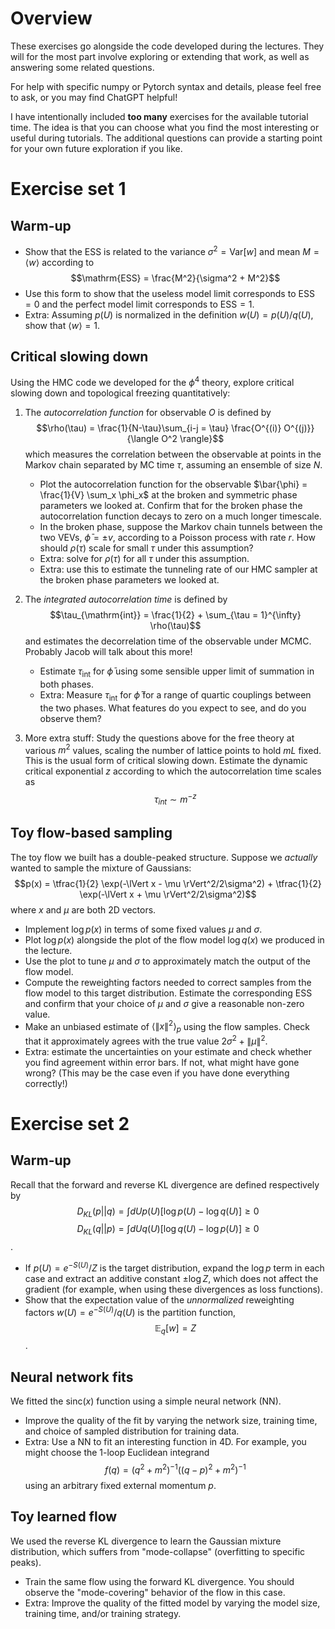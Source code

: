 # Overview
These exercises go alongside the code developed during the lectures. They will
for the most part involve exploring or extending that work, as well as answering
some related questions.

For help with specific numpy or Pytorch syntax and details, please feel free to ask,
or you may find ChatGPT helpful!

I have intentionally included **too many** exercises for the available tutorial
time. The idea is that you can choose what you find the most interesting or
useful during tutorials. The additional questions can provide a starting point
for your own future exploration if you like.

# Exercise set 1
## Warm-up
  * Show that the ESS is related to the variance $\sigma^2 = \mathrm{Var}[w]$ and mean $M = \langle w \rangle$ according to
    $$\mathrm{ESS} = \frac{M^2}{\sigma^2 + M^2}$$
  * Use this form to show that the useless model limit corresponds to $\mathrm{ESS} = 0$ and the perfect model limit corresponds to $\mathrm{ESS} = 1$.
  * Extra: Assuming $p(U)$ is normalized in the definition $w(U) = p(U)/q(U)$, show that $\langle w \rangle = 1$.

## Critical slowing down
Using the HMC code we developed for the $\phi^4$ theory, explore critical
slowing down and topological freezing quantitatively:

  1. The _autocorrelation function_ for observable $O$ is defined by
  $$\rho(\tau) = \frac{1}{N-\tau}\sum_{i-j = \tau} \frac{O^{(i)} O^{(j)}}{\langle O^2 \rangle}$$
   which measures the correlation between the observable at points in the Markov chain separated by MC time $\tau$, assuming an ensemble of size $N$.
	 * Plot the autocorrelation function for the observable $\bar{\phi} = \frac{1}{V} \sum_x \phi_x$ at the broken and symmetric phase parameters we looked at. Confirm that for the broken phase the autocorrelation function decays to zero on a much longer timescale.
	 * In the broken phase, suppose the Markov chain tunnels between the two VEVs, $\bar{\phi} = \pm v$, according to a Poisson process with rate $r$. How should $\rho(\tau)$ scale for small $\tau$ under this assumption?
	 * Extra: solve for $\rho(\tau)$ for all $\tau$ under this assumption.
	 * Extra: use this to estimate the tunneling rate of our HMC sampler at the broken phase parameters we looked at.

 2. The _integrated autocorrelation time_ is defined by
 $$\tau_{\mathrm{int}} = \frac{1}{2} + \sum_{\tau = 1}^{\infty} \rho(\tau)$$
 and estimates the decorrelation time of the observable under MCMC. Probably Jacob will talk about this more!
	 * Estimate $\tau_{\mathrm{int}}$ for $\bar{\phi}$ using some sensible upper limit of summation in both phases.
	 * Extra: Measure $\tau_{\mathrm{int}}$ for $\bar{\phi}$ for a range of quartic couplings between the two phases. What features do you expect to see, and do you observe them?

3. More extra stuff: Study the questions above for the free theory at various $m^2$ values, scaling the number of lattice points to hold $m L$ fixed. This is the usual form of critical slowing down. Estimate the dynamic critical exponential $z$ according to which the autocorrelation time scales as $$\tau_{int} \sim m^{-z}$$

## Toy flow-based sampling
The toy flow we built has a double-peaked structure. Suppose we _actually_ wanted to sample the mixture of Gaussians:
 $$p(x) = \tfrac{1}{2} \exp(-\lVert x - \mu \rVert^2/2\sigma^2) + \tfrac{1}{2} \exp(-\lVert x + \mu \rVert^2/2\sigma^2)$$
where $x$ and $\mu$ are both 2D vectors.
  * Implement $\log p(x)$ in terms of some fixed values $\mu$ and $\sigma$.
  * Plot $\log p(x)$ alongside the plot of the flow model $\log q(x)$ we produced in the lecture.
  * Use the plot to tune $\mu$ and $\sigma$ to approximately match the output of the flow model.
  * Compute the reweighting factors needed to correct samples from the flow model to this target distribution. Estimate the corresponding ESS and confirm that your choice of $\mu$ and $\sigma$ give a reasonable non-zero value.
  * Make an unbiased estimate of $\langle \lVert x \rVert^2 \rangle_p$ using the flow samples. Check that it approximately agrees with the true value $2 \sigma^2 + \lVert \mu \rVert^2$.
  * Extra: estimate the uncertainties on your estimate and check whether you find agreement within error bars. If not, what might have gone wrong? (This may be the case even if you have done everything correctly!)


# Exercise set 2
## Warm-up
Recall that the forward and reverse KL divergence are defined respectively by
 $$D_{KL}(p || q) = \int dU p(U) [\log{p}(U) - \log{q}(U)] \geq 0$$
 $$D_{KL}(q || p) = \int dU q(U) [\log{q}(U) - \log{p}(U)] \geq 0$$.
  * If $p(U) = e^{-S(U)}/Z$ is the target distribution, expand the $\log{p}$
    term in each case and extract an additive constant $\pm \log{Z}$, which
    does not affect the gradient (for example, when using these
    divergences as loss functions).
  * Show that the expectation value of the _unnormalized_ reweighting factors
    $w(U) = e^{-S(U)}/q(U)$ is the partition function, $$\mathbb{E}_{q}[w] = Z$$.

## Neural network fits
We fitted the $\mathrm{sinc}(x)$ function using a simple neural network (NN).
  * Improve the quality of the fit by varying the network size, training time,
    and choice of sampled distribution for training data.
  * Extra: Use a NN to fit an interesting function in 4D. For example, you might
    choose the 1-loop Euclidean integrand
    $$f(q) = (q^2 + m^2)^{-1} ((q-p)^2 + m^2)^{-1}$$
    using an arbitrary fixed external momentum $p$.

## Toy learned flow
We used the reverse KL divergence to learn the Gaussian mixture distribution,
which suffers from "mode-collapse" (overfitting to specific peaks).
  * Train the same flow using the forward KL divergence. You should observe the
    "mode-covering" behavior of the flow in this case.
  * Extra: Improve the quality of the fitted model by varying the model size,
    training time, and/or training strategy.

